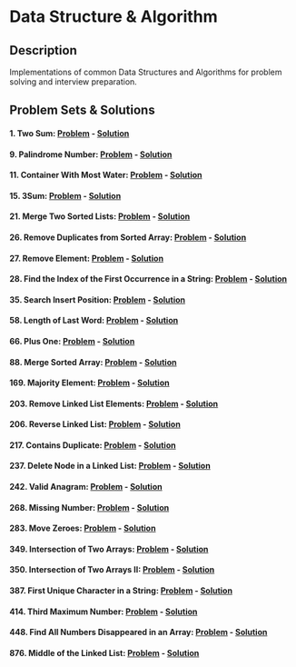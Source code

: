 # Data Structure & Algorithm

## Description

Implementations of common Data Structures and Algorithms for problem solving and interview preparation.

## Problem Sets & Solutions

#### 1. **Two Sum**: [Problem](https://leetcode.com/problems/two-sum/description/) - [Solution](./04.%20Leetcode%20Solutions//1-TwoSum.md)

#### 9. **Palindrome Number**: [Problem](https://leetcode.com/problems/palindrome-number/description/) - [Solution](./04.%20Leetcode%20Solutions//9-PalindromeNumber.md)

#### 11. **Container With Most Water**: [Problem](https://leetcode.com/problems/container-with-most-water/description/) - [Solution](./04.%20Leetcode%20Solutions//11-ContainerWithMostWater.md)

#### 15. **3Sum**: [Problem](https://leetcode.com/problems/3sum/description/) - [Solution](./04.%20Leetcode%20Solutions//15-3Sum.md)

#### 21. **Merge Two Sorted Lists**: [Problem](https://leetcode.com/problems/merge-two-sorted-lists/description/) - [Solution](./04.%20Leetcode%20Solutions//21-MergeTwoSortedLists.md)

#### 26. **Remove Duplicates from Sorted Array**: [Problem](https://leetcode.com/problems/remove-duplicates-from-sorted-array/description/) - [Solution](./04.%20Leetcode%20Solutions//26-RemoveDuplicatesFromSortedArray.md)

#### 27. **Remove Element**: [Problem](https://leetcode.com/problems/remove-element/description/) - [Solution](./04.%20Leetcode%20Solutions//27-RemoveElement.md)

#### 28. **Find the Index of the First Occurrence in a String**: [Problem](https://leetcode.com/problems/find-the-index-of-the-first-occurrence-in-a-string/description/) - [Solution](./04.%20Leetcode%20Solutions//28-FindTheIndexOfTheFirstOccurrenceInAString.md)

#### 35. **Search Insert Position**: [Problem](https://leetcode.com/problems/search-insert-position/description/) - [Solution](./04.%20Leetcode%20Solutions//35-SearchInsertPosition.md)

#### 58. **Length of Last Word**: [Problem](https://leetcode.com/problems/length-of-last-word/description/) - [Solution](./04.%20Leetcode%20Solutions//58-LengthOfLastWord.md)

#### 66. **Plus One**: [Problem](https://leetcode.com/problems/plus-one/description/) - [Solution](./04.%20Leetcode%20Solutions//66-PlusOne.md)

#### 88. **Merge Sorted Array**: [Problem](https://leetcode.com/problems/merge-sorted-array/description/) - [Solution](./04.%20Leetcode%20Solutions//88-MergeSortedArray.md)

#### 169. **Majority Element**: [Problem](https://leetcode.com/problems/majority-element/description/) - [Solution](./04.%20Leetcode%20Solutions//169-MajorityElement.md)

#### 203. **Remove Linked List Elements**: [Problem](https://leetcode.com/problems/remove-linked-list-elements/description/) - [Solution](./04.%20Leetcode%20Solutions//203-RemoveLinkedListElements.md)

#### 206. **Reverse Linked List**: [Problem](https://leetcode.com/problems/reverse-linked-list/description/) - [Solution](./04.%20Leetcode%20Solutions//206-ReverseLinkedList.md)

#### 217. **Contains Duplicate**: [Problem](https://leetcode.com/problems/contains-duplicate/description/) - [Solution](./04.%20Leetcode%20Solutions//217-ContainsDuplicate.md)

#### 237. **Delete Node in a Linked List**: [Problem](https://leetcode.com/problems/delete-node-in-a-linked-list/description/) - [Solution](./04.%20Leetcode%20Solutions//237-DeleteNodeInALinkedList.md)

#### 242. **Valid Anagram**: [Problem](https://leetcode.com/problems/valid-anagram/description/) - [Solution](./04.%20Leetcode%20Solutions//242-ValidAnagram.md)

#### 268. **Missing Number**: [Problem](https://leetcode.com/problems/missing-number/description/) - [Solution](./04.%20Leetcode%20Solutions//268-MissingNumber.md)

#### 283. **Move Zeroes**: [Problem](https://leetcode.com/problems/move-zeroes/description/) - [Solution](./04.%20Leetcode%20Solutions//283-MoveZeroes.md)

#### 349. **Intersection of Two Arrays**: [Problem](https://leetcode.com/problems/intersection-of-two-arrays/description/) - [Solution](./04.%20Leetcode%20Solutions//349-IntersectionOfTwoArrays.md)

#### 350. **Intersection of Two Arrays II**: [Problem](https://leetcode.com/problems/intersection-of-two-arrays-ii/description/) - [Solution](./04.%20Leetcode%20Solutions//350-IntersectionOfTwoArraysII.md)

#### 387. **First Unique Character in a String**: [Problem](https://leetcode.com/problems/first-unique-character-in-a-string/description/) - [Solution](./04.%20Leetcode%20Solutions//387-FindUniqueCharacterInAString.md)

#### 414. **Third Maximum Number**: [Problem](https://leetcode.com/problems/third-maximum-number/description/) - [Solution](./04.%20Leetcode%20Solutions//414-ThirdMaximumNumber.md)

#### 448. **Find All Numbers Disappeared in an Array**: [Problem](https://leetcode.com/problems/find-all-numbers-disappeared-in-an-array/description/) - [Solution](./04.%20Leetcode%20Solutions//448-FindAllNumbersDisappearedInAnArray.md)

#### 876. **Middle of the Linked List**: [Problem](https://leetcode.com/problems/middle-of-the-linked-list/description/) - [Solution](./04.%20Leetcode%20Solutions//876-MiddleOfTheLinkedList.md)
